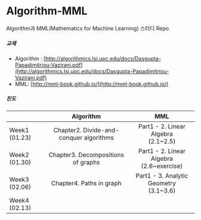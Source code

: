 # Algorithm-MML
Algorithm과 MML(Mathematics for Machine Learning) 스터디 Repo



##### 교재
- Algorithm : [http://algorithmics.lsi.upc.edu/docs/Dasgupta-Papadimitriou-Vazirani.pdf](http://algorithmics.lsi.upc.edu/docs/Dasgupta-Papadimitriou-Vazirani.pdf)
- MML: [http://mml-book.github.io/](http://mml-book.github.io/)


##### 진도
|                  | Algorithm                       | MML              |  
|:--- | :---:| :---: |  
| Week1  (01.23)          |      Chapter2. Divide-and-conquer algorithms      | Part1 - 2. Linear Algebra    <br/>  (2.1~2.5) |  
| Week2  (01.30)       |    Chapter3. Decompositions of graphs         | Part1 - 2. Linear Algebra    <br/>  (2.6~exercise) |
| Week3  (02.06)       |   Chapter4. Paths in graph    |  Part1 - 3. Analytic Geometry <br/> (3.1~3.6)|
| Week4  (02.13)       |       |  |
